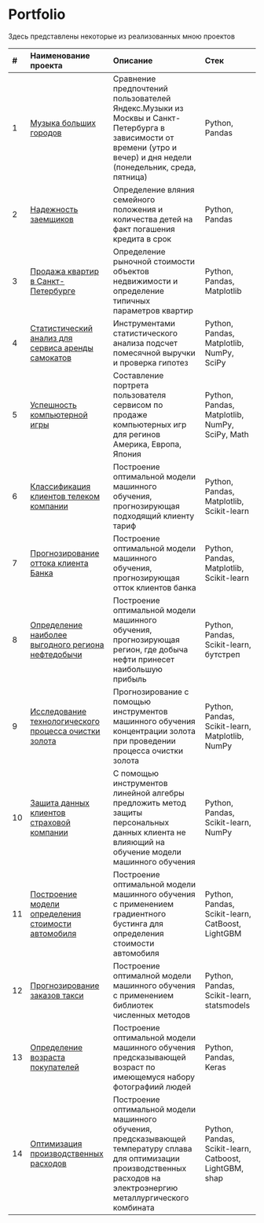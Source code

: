# Portfolio

Здесь представлены некоторые из реализованных мною проектов

|#|Наименование проекта|Описание|Стек|
|:-|:-|:-|:-|
|1|[Музыка больших городов](https://github.com/KseniiaGolikova/Portfolio/tree/main/big_cities_music)|Сравнение предпочтений пользователей Яндекс.Музыки из Москвы и Санкт-Петербурга в зависимости от времени (утро и вечер) и дня недели (понедельник, среда, пятница)|Python, Pandas|
|2|[Надежность заемщиков](https://github.com/KseniiaGolikova/Portfolio/tree/main/2.%20Reliability_of_borrowers)|Определение вляния семейного положения и количества детей на факт погашения кредита в срок|Python, Pandas|
|3|[Продажа квартир в Санкт-Петербурге](https://github.com/KseniiaGolikova/Portfolio/tree/main/3.%20Sale_of_apartments)|Определение рыночной стоимости объектов недвижимости и определение типичных параметров квартир|Python, Pandas, Matplotlib|
|4|[Статистический анализ для сервиса аренды самокатов](https://github.com/KseniiaGolikova/Portfolio/tree/main/4.%20scooter_rental)|Инструментами статистического анализа подсчет помесячной выручки и проверка гипотез |Python, Pandas, Matplotlib, NumPy, SciPy|
|5|[Успешность компьютерной игры](https://github.com/KseniiaGolikova/Portfolio/tree/main/5.%20Computer_games)|Составление портрета пользователя сервисом по продаже компьютерных игр для регинов Америка, Европа, Япония|Python, Pandas, Matplotlib, NumPy, SciPy, Math|
|6|[Классификация клиентов телеком компании](https://github.com/KseniiaGolikova/Portfolio/tree/main/6.%20Recommendation_of_tariffs_telecom)|Построение оптимальной модели машинного обучения, прогнозирующая подходящий клиенту тариф|Python, Pandas, Matplotlib, Scikit-learn|
|7|[Прогнозирование оттока клиента Банка](https://github.com/KseniiaGolikova/Portfolio/tree/main/7.%20Customer_outflow)|Построение оптимальной модели машинного обучения, прогнозирующая отток клиентов банка|Python, Pandas, Matplotlib, Scikit-learn|
|8|[Определение наиболее выгодного региона нефтедобычи](https://github.com/KseniiaGolikova/Portfolio/tree/main/8.%20Location_for_the_well)|Построение оптимальной модели машинного обучения, прогнозирующая регион, где добыча нефти принесет наибольшую прибыль|Python, Pandas, Scikit-learn, бутстреп|
|9|[Исследование технологического процесса очистки золота](https://github.com/KseniiaGolikova/Portfolio/tree/main/9.%20Industry_gold)|Прогнозирование с помощью инструментов машинного обучения концентрации золота при проведении процесса очистки золота|Python, Pandas, Scikit-learn, Matplotlib, NumPy|
|10|[Защита данных клиентов страховой компании](https://github.com/KseniiaGolikova/Portfolio/tree/main/10.%20Protection_personal_data)|С помощью инструментов линейной алгебры предложить метод защиты персональных данных клиента не влияющий на обучение модели машинного обучения|Python, Pandas, Scikit-learn, NumPy|
|11|[Построение модели определения стоимости автомобиля](https://github.com/KseniiaGolikova/Portfolio/tree/main/11.%20Car_cost)|Построение оптимальной модели машинного обучения с применением градиентного бустинга для определения стоимости автомобиля|Python, Pandas, Scikit-learn, CatBoost, LightGBM|
|12|[Прогнозирование заказов такси](https://github.com/KseniiaGolikova/Portfolio/tree/main/12.%20Taxi_order)|Построение оптималной модели машинного обучения с применением библиотек численных методов|Python, Pandas, Scikit-learn, statsmodels|
|13|[Определение возраста покупателей](https://github.com/KseniiaGolikova/Portfolio/tree/main/15.%20Photo_supermarket)|Построение оптимальной модели машинного обучения предсказывающей возраст по имеющемуся набору фотографиий людей|Python, Pandas, Keras|
|14|[Оптимизация производственных расходов](https://github.com/KseniiaGolikova/Portfolio/tree/main/16.%20Industry_steel_processing)|Построение оптимальной модели машинного обучения, предсказывающей температуру сплава для оптимизации производственных расходов на электроэнергию металлургического комбината|Python, Pandas, Scikit-learn, Catboost, LightGBM, shap|
